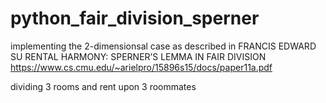 # python_fair_division_sperner

implementing the 2-dimensionsal case as described in 
FRANCIS EDWARD SU
RENTAL HARMONY:
SPERNER’S LEMMA IN FAIR DIVISION
https://www.cs.cmu.edu/~arielpro/15896s15/docs/paper11a.pdf 

dividing 3 rooms and rent upon 3 roommates
